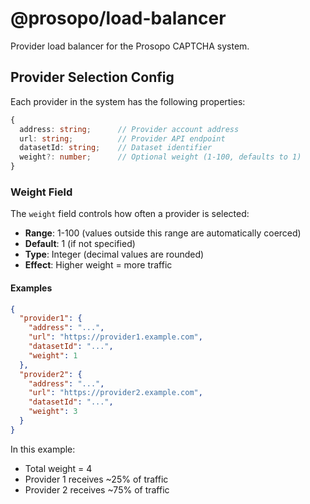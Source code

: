 # @prosopo/load-balancer

Provider load balancer for the Prosopo CAPTCHA system.

## Provider Selection Config

Each provider in the system has the following properties:

```typescript
{
  address: string;      // Provider account address
  url: string;          // Provider API endpoint
  datasetId: string;    // Dataset identifier
  weight?: number;      // Optional weight (1-100, defaults to 1)
}
```

### Weight Field

The `weight` field controls how often a provider is selected:

- **Range**: 1-100 (values outside this range are automatically coerced)
- **Default**: 1 (if not specified)
- **Type**: Integer (decimal values are rounded)
- **Effect**: Higher weight = more traffic

#### Examples

```json
{
  "provider1": {
    "address": "...",
    "url": "https://provider1.example.com",
    "datasetId": "...",
    "weight": 1
  },
  "provider2": {
    "address": "...",
    "url": "https://provider2.example.com",
    "datasetId": "...",
    "weight": 3
  }
}
```

In this example:
- Total weight = 4
- Provider 1 receives ~25% of traffic
- Provider 2 receives ~75% of traffic
